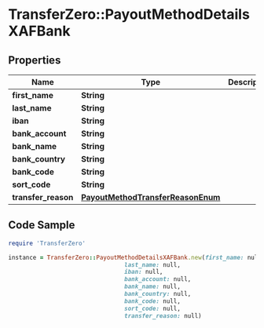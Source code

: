 # TransferZero::PayoutMethodDetailsXAFBank

## Properties

Name | Type | Description | Notes
------------ | ------------- | ------------- | -------------
**first_name** | **String** |  | 
**last_name** | **String** |  | 
**iban** | **String** |  | 
**bank_account** | **String** |  | [optional] 
**bank_name** | **String** |  | [optional] 
**bank_country** | **String** |  | [optional] 
**bank_code** | **String** |  | [optional] 
**sort_code** | **String** |  | [optional] 
**transfer_reason** | [**PayoutMethodTransferReasonEnum**](PayoutMethodTransferReasonEnum.md) |  | [optional] 

## Code Sample

```ruby
require 'TransferZero'

instance = TransferZero::PayoutMethodDetailsXAFBank.new(first_name: null,
                                 last_name: null,
                                 iban: null,
                                 bank_account: null,
                                 bank_name: null,
                                 bank_country: null,
                                 bank_code: null,
                                 sort_code: null,
                                 transfer_reason: null)
```


